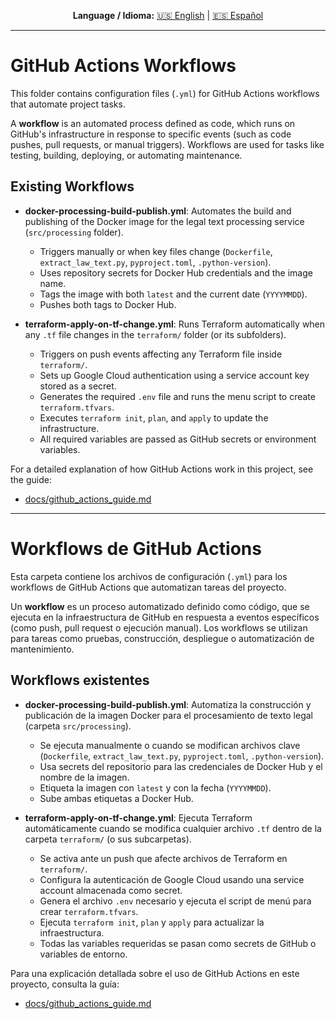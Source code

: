 <div align="center">

**Language / Idioma:**
[🇺🇸 English](#github-actions-workflows) | [🇪🇸 Español](#workflows-de-github-actions)

</div>

---

# GitHub Actions Workflows

This folder contains configuration files (`.yml`) for GitHub Actions workflows that automate project tasks.

A **workflow** is an automated process defined as code, which runs on GitHub's infrastructure in response to specific events (such as code pushes, pull requests, or manual triggers). Workflows are used for tasks like testing, building, deploying, or automating maintenance.

## Existing Workflows

- **docker-processing-build-publish.yml**: 
Automates the build and publishing of the Docker image for the legal text processing service (`src/processing` folder).
  - Triggers manually or when key files change (`Dockerfile`, `extract_law_text.py`, `pyproject.toml`, `.python-version`).
  - Uses repository secrets for Docker Hub credentials and the image name.
  - Tags the image with both `latest` and the current date (`YYYYMMDD`).
  - Pushes both tags to Docker Hub.

- **terraform-apply-on-tf-change.yml**:
Runs Terraform automatically when any `.tf` file changes in the `terraform/` folder (or its subfolders).
  - Triggers on push events affecting any Terraform file inside `terraform/`.
  - Sets up Google Cloud authentication using a service account key stored as a secret.
  - Generates the required `.env` file and runs the menu script to create `terraform.tfvars`.
  - Executes `terraform init`, `plan`, and `apply` to update the infrastructure.
  - All required variables are passed as GitHub secrets or environment variables.

For a detailed explanation of how GitHub Actions work in this project, see the guide:
- [docs/github_actions_guide.md](../../docs/github_actions_guide.md)

---

# Workflows de GitHub Actions

Esta carpeta contiene los archivos de configuración (`.yml`) para los workflows de GitHub Actions que automatizan tareas del proyecto.

Un **workflow** es un proceso automatizado definido como código, que se ejecuta en la infraestructura de GitHub en respuesta a eventos específicos (como push, pull request o ejecución manual). Los workflows se utilizan para tareas como pruebas, construcción, despliegue o automatización de mantenimiento.

## Workflows existentes

- **docker-processing-build-publish.yml**: 
Automatiza la construcción y publicación de la imagen Docker para el procesamiento de texto legal (carpeta `src/processing`).
  - Se ejecuta manualmente o cuando se modifican archivos clave (`Dockerfile`, `extract_law_text.py`, `pyproject.toml`, `.python-version`).
  - Usa secrets del repositorio para las credenciales de Docker Hub y el nombre de la imagen.
  - Etiqueta la imagen con `latest` y con la fecha (`YYYYMMDD`).
  - Sube ambas etiquetas a Docker Hub.

- **terraform-apply-on-tf-change.yml**:
Ejecuta Terraform automáticamente cuando se modifica cualquier archivo `.tf` dentro de la carpeta `terraform/` (o sus subcarpetas).
  - Se activa ante un push que afecte archivos de Terraform en `terraform/`.
  - Configura la autenticación de Google Cloud usando una service account almacenada como secret.
  - Genera el archivo `.env` necesario y ejecuta el script de menú para crear `terraform.tfvars`.
  - Ejecuta `terraform init`, `plan` y `apply` para actualizar la infraestructura.
  - Todas las variables requeridas se pasan como secrets de GitHub o variables de entorno.

Para una explicación detallada sobre el uso de GitHub Actions en este proyecto, consulta la guía:
- [docs/github_actions_guide.md](../../docs/github_actions_guide.md)

